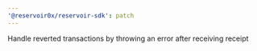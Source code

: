 ```yaml
---
'@reservoir0x/reservoir-sdk': patch
---
```


Handle reverted transactions by throwing an error after receiving receipt
